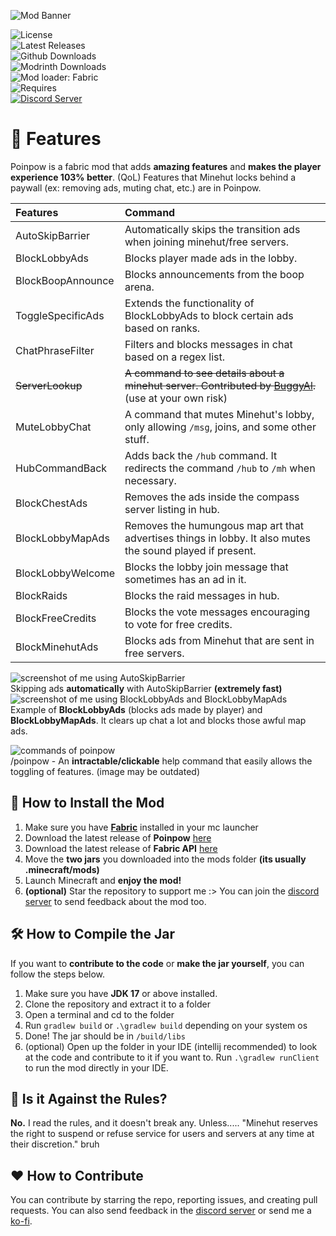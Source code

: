 
![Mod Banner](https://github.com/udu3324/Poinpow/blob/master/src/main/resources/assets/poinpow/banner.png?raw=true)

![License](https://img.shields.io/github/license/udu3324/poinpow)    
![Latest Releases](https://img.shields.io/github/v/release/udu3324/Poinpow)    
![Github Downloads](https://img.shields.io/github/downloads/udu3324/poinpow/total)    
![Modrinth Downloads](https://img.shields.io/badge/dynamic/json?color=1bd96a&label=modrinth&query=downloads&suffix=%20downloads&url=https%3A%2F%2Fapi.modrinth.com%2Fv2%2Fproject%2Fpoinpow)    
![Mod loader: Fabric](https://img.shields.io/badge/modloader-Fabric-decea6?style=round)    
![Requires](https://img.shields.io/badge/requires-Fabric%20API-dece5a?style=round)    
[![Discord Server](https://img.shields.io/badge/Official%20Discord%20Server-7289DA?style=round&logo=discord&logoColor=white)](https://discord.gg/NXm9tJvyBT)

# 📘 Features
Poinpow is a fabric mod that adds **amazing features** and **makes the player experience 103% better**. (QoL) Features that Minehut locks behind a paywall (ex: removing ads, muting chat, etc.) are in Poinpow.

| Features            | Command                                                                                                                           |
|:--------------------|:----------------------------------------------------------------------------------------------------------------------------------|
| AutoSkipBarrier     | Automatically skips the transition ads when joining minehut/free servers.                                                         |
| BlockLobbyAds       | Blocks player made ads in the lobby.                                                                                              |
| BlockBoopAnnounce   | Blocks announcements from the boop arena.                                                                                         |
| ToggleSpecificAds   | Extends the functionality of BlockLobbyAds to block certain ads based on ranks.                                                   |
| ChatPhraseFilter    | Filters and blocks messages in chat based on a regex list.                                                                        |
| ~~ServerLookup~~    | ~~A command to see details about a minehut server. Contributed by [BuggyAl](https://github.com/BuggyAl).~~ (use at your own risk) |
| MuteLobbyChat       | A command that mutes Minehut's lobby, only allowing `/msg`, joins, and some other stuff.                                          |
| HubCommandBack      | Adds back the `/hub` command. It redirects the command `/hub` to `/mh` when necessary.                                            |
| BlockChestAds       | Removes the ads inside the compass server listing in hub.                                                                         |
| BlockLobbyMapAds    | Removes the humungous map art that advertises things in lobby. It also mutes the sound played if present.                         |
| BlockLobbyWelcome   | Blocks the lobby join message that sometimes has an ad in it.                                                                     |
| BlockRaids          | Blocks the raid messages in hub.                                                                                                  |
| BlockFreeCredits    | Blocks the vote messages encouraging to vote for free credits.                                                                    |
| BlockMinehutAds     | Blocks ads from Minehut that are sent in free servers.                                                                            |


![screenshot of me using AutoSkipBarrier](https://cdn.modrinth.com/data/zmUzIoT1/images/aaa8cda2723de8979014cde22db46d34c8160553.png)       
Skipping ads **automatically** with AutoSkipBarrier **(extremely fast)**  
![screenshot of me using BlockLobbyAds and BlockLobbyMapAds](https://cdn.modrinth.com/data/zmUzIoT1/images/c49843c5f4e7412df0c53670e94f3434eb4c4238.png)      
Example of **BlockLobbyAds** (blocks ads made by player) and **BlockLobbyMapAds**. It clears up chat a lot and blocks those awful map ads.


![commands of poinpow](https://cdn.modrinth.com/data/zmUzIoT1/images/75745e7d81968d0ad369493ab3174f0d2a605517.png)      
/poinpow - An **intractable/clickable** help command that easily allows the toggling of features. (image may be outdated)

## 💾 How to Install  the Mod
1. Make sure you have **[Fabric](https://fabricmc.net/use/installer/)** installed in your mc launcher
2. Download the latest release of **Poinpow** [here](https://github.com/udu3324/poinpow/releases)
3. Download the latest release of **Fabric API** [here](https://modrinth.com/mod/fabric-api/versions)
4. Move the **two jars** you downloaded into the mods folder **(its usually .minecraft/mods)**
5. Launch Minecraft and **enjoy the mod!**
6. **(optional)** Star the repository to support me :> You can join the [discord server](https://discord.gg/NXm9tJvyBT) to send feedback about the mod too.

## 🛠️ How to Compile the Jar
If you want to **contribute to the code** or **make the jar yourself**, you can follow the steps below.

1. Make sure you have **JDK 17** or above installed.
2. Clone the repository and extract it to a folder
3. Open a terminal and cd to the folder
4. Run `gradlew build` or `.\gradlew build` depending on your system os
5. Done! The jar should be in `/build/libs`
6. (optional) Open up the folder in your IDE (intellij recommended) to look at the code and contribute to it if you want to.  Run `.\gradlew runClient` to run the mod directly in your IDE.

## 🧾 Is it Against the Rules?
**No.** I read the rules, and it doesn't break any. Unless..... "Minehut reserves the right to suspend or refuse service for users and servers at any time at their discretion." bruh

## ❤️ How to Contribute
You can contribute by starring the repo, reporting issues, and creating pull requests. You can also send feedback in the [discord server](https://discord.gg/NXm9tJvyBT) or send me a [ko-fi](https://ko-fi.com/udu3324).

